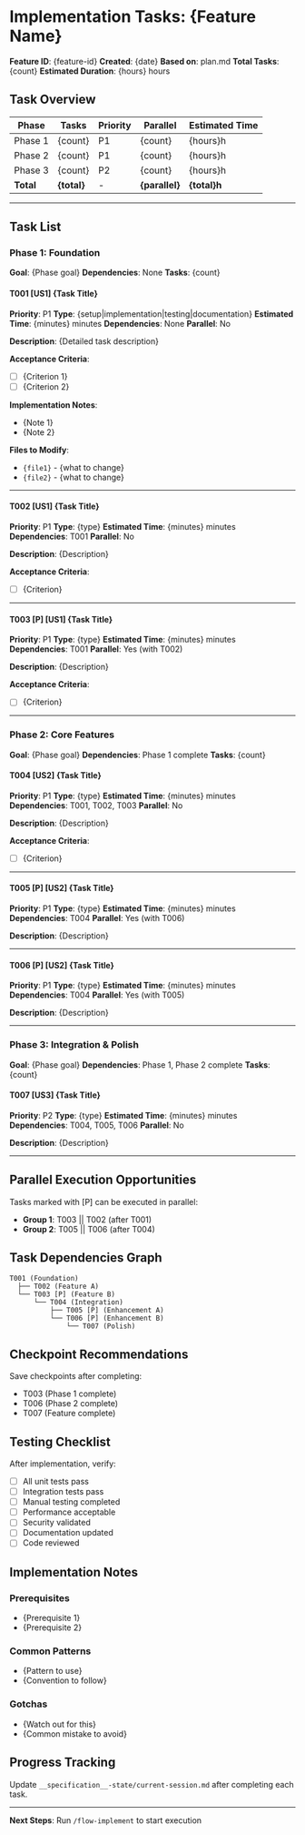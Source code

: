 # Implementation Tasks: {Feature Name}

**Feature ID**: {feature-id}
**Created**: {date}
**Based on**: plan.md
**Total Tasks**: {count}
**Estimated Duration**: {hours} hours

## Task Overview

| Phase | Tasks | Priority | Parallel | Estimated Time |
|-------|-------|----------|----------|----------------|
| Phase 1 | {count} | P1 | {count} | {hours}h |
| Phase 2 | {count} | P1 | {count} | {hours}h |
| Phase 3 | {count} | P2 | {count} | {hours}h |
| **Total** | **{total}** | - | **{parallel}** | **{total}h** |

---

## Task List

### Phase 1: Foundation

**Goal**: {Phase goal}
**Dependencies**: None
**Tasks**: {count}

#### T001 [US1] {Task Title}
**Priority**: P1
**Type**: {setup|implementation|testing|documentation}
**Estimated Time**: {minutes} minutes
**Dependencies**: None
**Parallel**: No

**Description**:
{Detailed task description}

**Acceptance Criteria**:
- [ ] {Criterion 1}
- [ ] {Criterion 2}

**Implementation Notes**:
- {Note 1}
- {Note 2}

**Files to Modify**:
- `{file1}` - {what to change}
- `{file2}` - {what to change}

---

#### T002 [US1] {Task Title}
**Priority**: P1
**Type**: {type}
**Estimated Time**: {minutes} minutes
**Dependencies**: T001
**Parallel**: No

**Description**:
{Description}

**Acceptance Criteria**:
- [ ] {Criterion}

---

#### T003 [P] [US1] {Task Title}
**Priority**: P1
**Type**: {type}
**Estimated Time**: {minutes} minutes
**Dependencies**: T001
**Parallel**: Yes (with T002)

**Description**:
{Description}

**Acceptance Criteria**:
- [ ] {Criterion}

---

### Phase 2: Core Features

**Goal**: {Phase goal}
**Dependencies**: Phase 1 complete
**Tasks**: {count}

#### T004 [US2] {Task Title}
**Priority**: P1
**Type**: {type}
**Estimated Time**: {minutes} minutes
**Dependencies**: T001, T002, T003
**Parallel**: No

**Description**:
{Description}

**Acceptance Criteria**:
- [ ] {Criterion}

---

#### T005 [P] [US2] {Task Title}
**Priority**: P1
**Type**: {type}
**Estimated Time**: {minutes} minutes
**Dependencies**: T004
**Parallel**: Yes (with T006)

**Description**:
{Description}

---

#### T006 [P] [US2] {Task Title}
**Priority**: P1
**Type**: {type}
**Estimated Time**: {minutes} minutes
**Dependencies**: T004
**Parallel**: Yes (with T005)

**Description**:
{Description}

---

### Phase 3: Integration & Polish

**Goal**: {Phase goal}
**Dependencies**: Phase 1, Phase 2 complete
**Tasks**: {count}

#### T007 [US3] {Task Title}
**Priority**: P2
**Type**: {type}
**Estimated Time**: {minutes} minutes
**Dependencies**: T004, T005, T006
**Parallel**: No

**Description**:
{Description}

---

## Parallel Execution Opportunities

Tasks marked with [P] can be executed in parallel:
- **Group 1**: T003 || T002 (after T001)
- **Group 2**: T005 || T006 (after T004)

## Task Dependencies Graph

```
T001 (Foundation)
  ├── T002 (Feature A)
  └── T003 [P] (Feature B)
      └── T004 (Integration)
          ├── T005 [P] (Enhancement A)
          └── T006 [P] (Enhancement B)
              └── T007 (Polish)
```

## Checkpoint Recommendations

Save checkpoints after completing:
- T003 (Phase 1 complete)
- T006 (Phase 2 complete)
- T007 (Feature complete)

## Testing Checklist

After implementation, verify:
- [ ] All unit tests pass
- [ ] Integration tests pass
- [ ] Manual testing completed
- [ ] Performance acceptable
- [ ] Security validated
- [ ] Documentation updated
- [ ] Code reviewed

## Implementation Notes

### Prerequisites
- {Prerequisite 1}
- {Prerequisite 2}

### Common Patterns
- {Pattern to use}
- {Convention to follow}

### Gotchas
- {Watch out for this}
- {Common mistake to avoid}

## Progress Tracking

Update `__specification__-state/current-session.md` after completing each task.

---

**Next Steps**: Run `/flow-implement` to start execution
